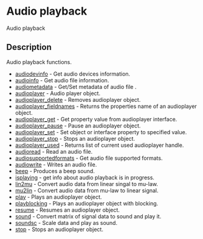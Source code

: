 # Audio playback

Audio playback

## Description

Audio playback functions.

- [audiodevinfo](audiodevinfo.md) - Get audio devices information.
- [audioinfo](audioinfo.md) - Get audio file information.
- [audiometadata](audiometadata.md) - Get/Set metadata of audio file .
- [audioplayer](audioplayer.md) - Audio player object.
- [audioplayer_delete](audioplayer_delete.md) - Removes audioplayer object.
- [audioplayer_fieldnames](audioplayer_fieldnames.md) - Returns the properties name of an audioplayer object.
- [audioplayer_get](audioplayer_get.md) - Get property value from audioplayer interface.
- [audioplayer_pause](audioplayer_pause.md) - Pause an audioplayer object.
- [audioplayer_set](audioplayer_set.md) - Set object or interface property to specified value.
- [audioplayer_stop](audioplayer_stop.md) - Stops an audioplayer object.
- [audioplayer_used](audioplayer_used.md) - Returns list of current used audioplayer handle.
- [audioread](audioread.md) - Read an audio file.
- [audiosupportedformats](audiosupportedformats.md) - Get audio file supported formats.
- [audiowrite](audiowrite.md) - Writes an audio file.
- [beep](beep.md) - Produces a beep sound.
- [isplaying](isplaying.md) - get info about audio playback is in progress.
- [lin2mu](lin2mu.md) - Convert audio data from linear singal to mu-law.
- [mu2lin](mu2lin.md) - Convert audio data from mu-law to linear signal.
- [play](play.md) - Plays an audioplayer object.
- [playblocking](playblocking.md) - Plays an audioplayer object with blocking.
- [resume](resume.md) - Resumes an audioplayer object.
- [sound](sound.md) - Convert matrix of signal data to sound and play it.
- [soundsc](soundsc.md) - Scale data and play as sound.
- [stop](stop.md) - Stops an audioplayer object.
